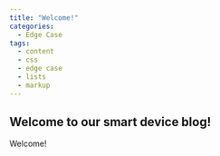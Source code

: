 ```yaml
---
title: "Welcome!"
categories:
  - Edge Case
tags:
  - content
  - css
  - edge case
  - lists
  - markup
---
```


## Welcome to our smart device blog!
Welcome!
